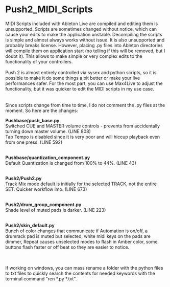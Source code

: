 # Push2_MIDI_Scripts

MIDI Scripts included with Ableton Live are compiled and editing them is unsupported. Scripts are sometimes changed without notice, which can cause your edits to make the application unstable. Decompiling the scripts is simple and almost always works without issue. It is also unsupported and probably breaks license. However, placing .py files into Ableton directories will compile them on application start (no telling if this will be removed, but I doubt it). This allows to make simple or very complex edits to the functionality of your controllers.<br/><br/>
Push 2 is almost entirely controlled via sysex and python scripts, so it is possible to make it do some things a bit better or make your live performances safer. For the most part, you can use Max4Live to adjust the functionality, but it was quicker to edit the MIDI scripts in my use case.<br/><br/><br/>
Since scripts change from time to time, I do not comment the .py files at the moment. So here are the changes:<br/>

<b>Pushbase/push_base.py</b><br/>
Switched CUE and MASTER volume controls - prevents from accidentally turning down master volume. (LINE 808)<br/>
Tap Tempo is disabled since it is very poor and will hiccup playback even from one press. (LINE 592)<br/><br/>

<b>Pushbase/quantization_component.py</b><br/>
Default Quantization is changed from 100% to 44%. (LINE 43)<br/><br/>

<b>Push2/Push2.py</b><br/>
Track Mix mode default is initially for the selected TRACK, not the entire SET. Quicker workflow imo. (LINE 673)<br/><br/>

<b>Push2/drum_group_component.py</b><br/>
Shade level of muted pads is darker. (LINE 223)<br/><br/>

<b>Push2/skin_default.py</b><br/>
Bunch of color changes that communicate if Automation is on/off, a drumrack pad is muted but selected, white midi keys on the pads are dimmer, Repeat causes unselected modes to flash in Amber color, some buttons flash faster or off beat so they are easier to notice.<br/><br/><br/>

If working on windows, you can mass rename a folder with the python files to txt files to quickly search the contents for needed keywords with the terminal command "ren *.py *.txt".<br/><br/>


